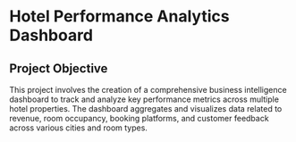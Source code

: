 #  Hotel Performance Analytics Dashboard
## Project Objective
This project involves the creation of a comprehensive business intelligence dashboard to track and analyze key performance metrics across multiple hotel properties. The dashboard aggregates and visualizes data related to revenue, room occupancy, booking platforms, and customer feedback across various cities and room types.
